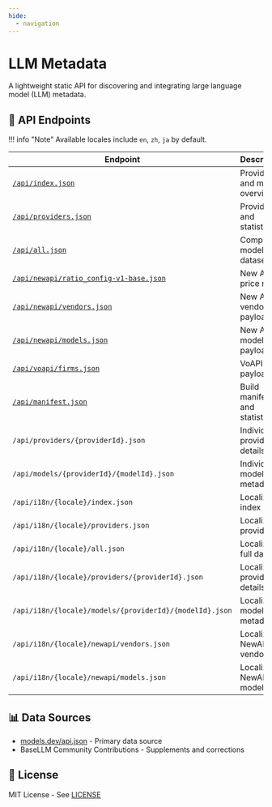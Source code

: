 ```yaml
---
hide:
  - navigation
---
```


# LLM Metadata

A lightweight static API for discovering and integrating large language model (LLM) metadata.

## 📡 API Endpoints

!!! info "Note"
    Available locales include `en`, `zh`, `ja` by default.

| Endpoint                                                                                                               | Description                   | Example                                                                                |
| ---------------------------------------------------------------------------------------------------------------------- | ----------------------------- | -------------------------------------------------------------------------------------- |
| [`/api/index.json`](https://basellm.github.io/llm-metadata/api/index.json)                                             | Provider and model overview   | Get basic information about all providers and models                                   |
| [`/api/providers.json`](https://basellm.github.io/llm-metadata/api/providers.json)                                     | Provider list and statistics  | Get provider list and model count statistics                                           |
| [`/api/all.json`](https://basellm.github.io/llm-metadata/api/all.json)                                                 | Complete model dataset        | Get detailed information for all models                                                |
| [`/api/newapi/ratio_config-v1-base.json`](https://basellm.github.io/llm-metadata/api/newapi/ratio_config-v1-base.json) | New API price ratios          | Price calculation ratios for New API system                                            |
| [`/api/newapi/vendors.json`](https://basellm.github.io/llm-metadata/api/newapi/vendors.json)                           | New API vendors payload       | Vendor rows adapted for New API system                                                 |
| [`/api/newapi/models.json`](https://basellm.github.io/llm-metadata/api/newapi/models.json)                             | New API models payload        | Model rows adapted for New API system                                                  |
| [`/api/voapi/firms.json`](https://basellm.github.io/llm-metadata/api/voapi/firms.json)                             | VoAPI firms payload           | Firm rows adapted for VoAPI system                                                    |
| [`/api/manifest.json`](https://basellm.github.io/llm-metadata/api/manifest.json)                                       | Build manifest and statistics | Build information and data statistics                                                  |
| `/api/providers/{providerId}.json`                                                                                     | Individual provider details   | Example: `/api/providers/openai.json`                                                  |
| `/api/models/{providerId}/{modelId}.json`                                                                              | Individual model metadata     | Example: `/api/models/openai/gpt-4.json`                                               |
| `/api/i18n/{locale}/index.json`                                                                                        | Localized index               | Example: `https://basellm.github.io/llm-metadata/api/i18n/zh/index.json`               |
| `/api/i18n/{locale}/providers.json`                                                                                    | Localized providers           | Example: `https://basellm.github.io/llm-metadata/api/i18n/ja/providers.json`           |
| `/api/i18n/{locale}/all.json`                                                                                          | Localized full dataset        | Example: `https://basellm.github.io/llm-metadata/api/i18n/zh/all.json`                 |
| `/api/i18n/{locale}/providers/{providerId}.json`                                                                       | Localized provider details    | Example: `https://basellm.github.io/llm-metadata/api/i18n/zh/providers/openai.json`    |
| `/api/i18n/{locale}/models/{providerId}/{modelId}.json`                                                                | Localized model metadata      | Example: `https://basellm.github.io/llm-metadata/api/i18n/ja/models/openai/gpt-4.json` |
| `/api/i18n/{locale}/newapi/vendors.json`                                                                               | Localized NewAPI vendors      | Example: `https://basellm.github.io/llm-metadata/api/i18n/zh/newapi/vendors.json`      |
| `/api/i18n/{locale}/newapi/models.json`                                                                                | Localized NewAPI models       | Example: `https://basellm.github.io/llm-metadata/api/i18n/ja/newapi/models.json`       |

## 📊 Data Sources

- [models.dev/api.json](https://models.dev/api.json) - Primary data source
- BaseLLM Community Contributions - Supplements and corrections

## 📄 License

MIT License - See [LICENSE](https://github.com/basellm/llm-metadata/blob/main/LICENSE)
